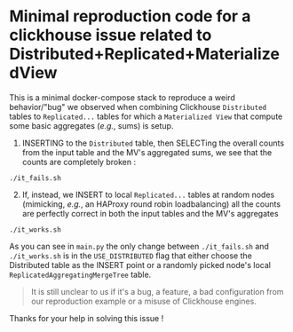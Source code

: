 # Minimal reproduction code for a clickhouse issue related to Distributed+Replicated+MaterializedView

This is a minimal docker-compose stack to reproduce a weird behavior/"bug" we observed when combining
Clickhouse `Distributed` tables to `Replicated...` tables for which a `Materialized View` that compute some basic aggregates (*e.g.*, sums) is setup.

1. INSERTING to the `Distributed` table, then SELECTing the overall counts from the input table and the MV's aggregated sums, we see that the counts are completely broken :
````
./it_fails.sh
````

2. If, instead, we INSERT to local `Replicated...` tables at random nodes (mimicking, *e.g.*, an HAProxy round robin loadbalancing) all the counts are perfectly correct in both the input tables and the MV's aggregates
````
./it_works.sh
````

As you can see in `main.py` the only change between `./it_fails.sh` and `./it_works.sh` is in the `USE_DISTRIBUTED` flag that either choose the Distributed table as the INSERT point or a randomly picked node's local  `ReplicatedAggregatingMergeTree` table.


> It is still unclear to us if it's a bug, a feature, a bad configuration from our reproduction example or a misuse of Clickhouse engines.

Thanks for your help in solving this issue !